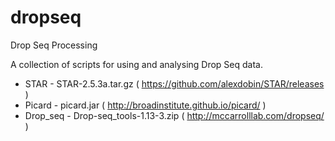 # dropseq

Drop Seq Processing


A collection of scripts for using and analysing Drop Seq data.

* STAR - STAR-2.5.3a.tar.gz  ( https://github.com/alexdobin/STAR/releases )
* Picard - picard.jar ( http://broadinstitute.github.io/picard/ )
* Drop\_seq - Drop-seq\_tools-1.13-3.zip ( http://mccarrolllab.com/dropseq/ )
